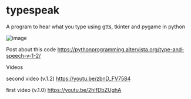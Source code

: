 # typespeak
A program to hear what you type using gtts, tkinter and pygame in python

![image](https://i1.wp.com/pythonprogramming.altervista.org/wp-content/uploads/2021/03/image-50.png?w=800&ssl=1)

Post about this code
https://pythonprogramming.altervista.org/type-and-speech-v-1-2/

Videos

second video (v.1.2)
https://youtu.be/zbnD_FV7584

first video (v.1.0)
https://youtu.be/2hIfDbZUghA
